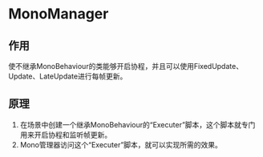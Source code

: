 # MonoManager


## 作用

使不继承MonoBehaviour的类能够开启协程，并且可以使用FixedUpdate、Update、LateUpdate进行每帧更新。

## 原理

1. 在场景中创建一个继承MonoBehaviour的“Executer”脚本，这个脚本就专门用来开启协程和监听帧更新。
2. Mono管理器访问这个“Executer”脚本，就可以实现所需的效果。